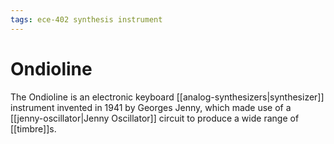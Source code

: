 ```yaml
---
tags: ece-402 synthesis instrument
---
```


# Ondioline

The Ondioline is an electronic keyboard [[analog-synthesizers|synthesizer]] instrument invented in 1941 by Georges Jenny, which made use of a [[jenny-oscillator|Jenny Oscillator]] circuit to produce a wide range of [[timbre]]s.
